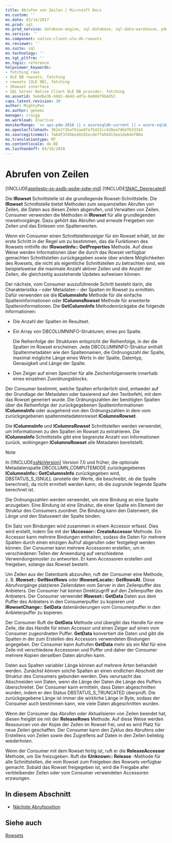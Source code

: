 ```yaml
---
title: Abrufen von Zeilen | Microsoft Docs
ms.custom: ''
ms.date: 03/14/2017
ms.prod: sql
ms.prod_service: database-engine, sql-database, sql-data-warehouse, pdw
ms.service: ''
ms.component: native-client-ole-db-rowsets
ms.reviewer: ''
ms.suite: sql
ms.technology: ''
ms.tgt_pltfrm: ''
ms.topic: reference
helpviewer_keywords:
- fetching rows
- OLE DB rowsets, fetching
- rowsets [OLE DB], fetching
- IRowset interface
- SQL Server Native Client OLE DB provider, fetching
ms.assetid: 5e6dbe36-b682-464d-adfa-8e886f9bd452
caps.latest.revision: 30
author: MightyPen
ms.author: genemi
manager: craigg
ms.workload: Inactive
monikerRange: '>= aps-pdw-2016 || = azuresqldb-current || = azure-sqldw-latest || >= sql-server-2016 || = sqlallproducts-allversions'
ms.openlocfilehash: 362e1f2baf61ae8fe75422cc420ea7dbbf633343
ms.sourcegitcommit: 7a6df3fd5bea9282ecdeffa94d13ea1da6def80a
ms.translationtype: MT
ms.contentlocale: de-DE
ms.lasthandoff: 04/16/2018
---
```

# <a name="fetching-rows"></a>Abrufen von Zeilen
[!INCLUDE[appliesto-ss-asdb-asdw-pdw-md](../../includes/appliesto-ss-asdb-asdw-pdw-md.md)]
[!INCLUDE[SNAC_Deprecated](../../includes/snac-deprecated.md)]

  Die **IRowset** Schnittstelle ist die grundlegende Rowset-Schnittstelle. Die **IRowset** Schnittstelle bietet Methoden zum sequenziellen Abrufen von Zeilen, die Daten aus diesen Zeilen abgerufen, und Verwalten von Zeilen. Consumer verwenden die Methoden in **IRowset** für alle grundlegenden rowsetvorgänge. Dazu gehört das Abrufen und erneute Freigeben von Zeilen und das Einlesen von Spaltenwerten.  
  
 Wenn ein Consumer einen Schnittstellenzeiger für ein Rowset erhält, ist der erste Schritt in der Regel um zu bestimmen, das die Funktionen des Rowsets mithilfe der **IRowsetInfo:: GetProperties** Methode. Auf diese Weise werden Informationen über die durch das Rowset verfügbar gemachten Schnittstellen zurückgegeben sowie über andere Möglichkeiten des Rowsets, die nicht als eigentliche Schnittstellen zu betrachten sind, wie beispielsweise die maximale Anzahl aktiver Zeilen und die Anzahl der Zeilen, die gleichzeitig ausstehende Updates aufweisen können.  
  
 Der nächste, vom Consumer auszuführende Schritt besteht darin, die Charakteristika – oder Metadaten – der Spalten im Rowset zu ermitteln. Dafür verwenden sie die **IColumnsInfo** Methode für die einfache Spalteninformationen oder **IColumnsRowset** Methode für erweiterte Spalteninformationen. Die **GetColumnInfo** Methodenrückgabe die folgende Informationen:  
  
-   Die Anzahl der Spalten im Resultset.  
  
-   Ein Array von DBCOLUMNINFO-Strukturen; eines pro Spalte.  
  
     Die Reihenfolge der Strukturen entspricht der Reihenfolge, in der die Spalten im Rowset erscheinen. Jede DBCOLUMNINFO-Struktur enthält Spaltenmetadaten wie den Spaltennamen, die Ordnungszahl der Spalte, maximal mögliche Länge eines Werts in der Spalte, Datentyp, Genauigkeit und Länge der Spalte.  
  
-   Den Zeiger auf einen Speicher für alle Zeichenfolgenwerte innerhalb eines einzelnen Zuordnungsblocks.  
  
 Der Consumer bestimmt, welche Spalten erforderlich sind, entweder auf der Grundlage der Metadaten oder basierend auf den Textbefehl, mit dem das Rowset generiert wurde. Die Ordnungszahlen der benötigten Spalten über die Reihenfolge der zurückgegebenen Spalteninformationen **IColumnsInfo** oder ausgehend von den Ordnungszahlen in dem vom zurückgegebenen spaltenmetadatenrowset **IColumnsRowset**.  
  
 Die **IColumnsInfo** und **IColumnsRowset** Schnittstellen werden verwendet, um Informationen zu den Spalten im Rowset zu extrahieren. Die **IColumnsInfo** Schnittstelle gibt eine begrenzte Anzahl von Informationen zurück, wohingegen **IColumnsRowset** alle Metadaten bereitstellt.  
  
> [!NOTE]  
>  In [!INCLUDE[ssNoVersion](../../includes/ssnoversion-md.md)] Version 7.0 und früher, die optionale Metadatenspalte DBCOLUMN_COMPUTEMODE zurückgegebenes **IColumnsInfo:: GetColumnsInfo** zurückgegeben wird, DBSTATUS_S_ISNULL (anstelle der Werte, die beschreibt, ob die Spalte berechnet), da nicht ermittelt werden kann, ob die zugrunde liegende Spalte berechnet ist.  
  
 Die Ordnungszahlen werden verwendet, um eine Bindung an eine Spalte anzugeben. Eine Bindung ist eine Struktur, die einer Spalte ein Element der Struktur des Consumers zuordnet. Die Bindung kann den Datenwert, die Länge und den Statuswert der Spalte binden.  
  
 Ein Satz von Bindungen wird zusammen in einem Accessor erfasst. Dies wird erstellt, indem Sie mit der **IAccessor:: CreateAccessor** Methode. Ein Accessor kann mehrere Bindungen enthalten, sodass die Daten für mehrere Spalten durch einen einzigen Aufruf abgerufen oder festgelegt werden können. Der Consumer kann mehrere Accessoren erstellen, um in verschiedenen Teilen der Anwendung auf verschiedene Verwendungsmuster zu antworten. Er kann Accessoren erstellen und freigeben, solange das Rowset besteht.  
  
 Um Zeilen aus der Datenbank abzurufen, ruft der Consumer eine Methode, z. B. **IRowset:: GetNextRows** oder **IRowsetLocate:: GetRowsAt**. Diese Abrufvorgänge platzieren Zeilendaten vom Server in den Zeilenpuffer des Anbieters. Der Consumer hat keinen Direktzugriff auf den Zeilenpuffer des Anbieters. Der Consumer verwendet **IRowset:: GetData** Daten aus dem Puffer des Anbieters in den Consumerpuffer zu kopieren und **IRowsetChange:: SetData** datenänderungen vom Consumerpuffer in den Anbieterpuffer zu kopieren.  
  
 Der Consumer Ruft die **GetData** Methode und übergibt das Handle für eine Zeile, die das Handle für einen Accessor und einen Zeiger auf einen vom Consumer zugeordneten Puffer. **GetData** konvertiert die Daten und gibt die Spalten in der zum Erstellen des Accessors verwendeten Bindungen angegeben. Der Consumer kann Aufrufen **GetData** mehr als ein Mal für eine Zeile mit verschiedene Accessoren und Puffer und daher der Consumer mehrere Kopien derselben Daten abrufen kann.  
  
 Daten aus Spalten variabler Länge können auf mehrere Arten behandelt werden. Zunächst können solche Spalten an einen endlichen Abschnitt der Struktur des Consumers gebunden werden. Dies verursacht das Abschneiden von Daten, wenn die Länge der Daten die Länge des Puffers überschreitet. Der Consumer kann ermitteln, dass Daten abgeschnitten wurden, indem er den Status DBSTATUS_S_TRUNCATED überprüft. Die zurückgegebene Länge ist immer die wirkliche Länge in Byte, sodass der Consumer auch bestimmen kann, wie viele Daten abgeschnitten wurden.  
  
 Wenn der Consumer das Abrufen oder Aktualisieren von Zeilen beendet hat, diesen freigibt sie mit der **ReleaseRows** Methode. Auf diese Weise werden Ressourcen von der Kopie der Zeilen im Rowset frei, und es wird Platz für neue Zeilen geschaffen. Der Consumer kann den Zyklus des Abrufens oder Erstellens von Zeilen sowie des Zugreifens auf Daten in den Zeilen beliebig wiederholen.  
  
 Wenn der Consumer mit dem Rowset fertig ist, ruft er die **ReleaseAccessor** Methode, um Sie freizugeben. Ruft die **IUnknown:: Release** -Methode für alle Schnittstellen, die vom Rowset zum Freigeben des Rowsets verfügbar gemacht. Sobald das Rowset freigegeben ist, wird die Freigabe aller verbleibender Zeilen oder vom Consumer verwendeten Accessoren erzwungen.  
  
## <a name="in-this-section"></a>In diesem Abschnitt  
  
-   [Nächste Abrufposition](../../relational-databases/native-client-ole-db-rowsets/fetching-rows-next-fetch-position.md)  
  
## <a name="see-also"></a>Siehe auch  
 [Rowsets](../../relational-databases/native-client-ole-db-rowsets/rowsets.md)  
  
  
